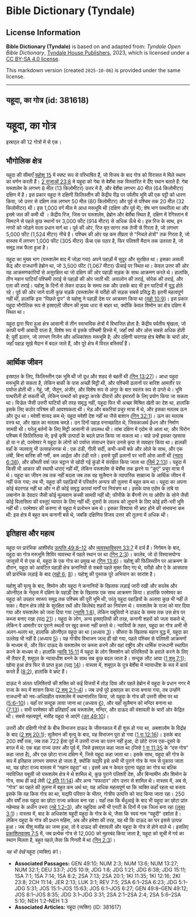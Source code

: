 # Bible Dictionary (Tyndale)

## License Information

**Bible Dictionary (Tyndale)** is based on and adapted from: _Tyndale Open Bible Dictionary_, [Tyndale House Publishers](https://tyndaleopenresources.com/), 2023, which is licensed under a [CC BY-SA 4.0 license](https://creativecommons.org/licenses/by-sa/4.0/legalcode.en).

This markdown version (created `2025-10-06`) is provided under the same license.



--------------------------------

## यहूदा, का गोत्र (id: 381618)

यहूदा, का गोत्र
===============

इस्राएल की 12 गोत्रों में से एक।

भौगोलिक क्षेत्र
---------------

यहूदा की सीमाएँ [यहोशू 15](https://ref.ly/Josh15:1-Josh15:63) में स्पष्ट रूप से परिभाषित हैं, जो विजय के बाद गोत्र को विरासत मे मिले स्थान का वर्णन करती हैं। [2 राजाओं 23:8](https://ref.ly/2Kgs23:8) मे यहूदा को गेबा से बेर्शेबा तक विस्तारित मे दीेए स्थान बताते हैं: गेबा यरूशलेम के लगभग 8 मील (13 किलोमीटर) उत्तर में है, और बेर्शेबा लगभग 40 मील (64 किलोमीटर) दक्षिण में है। इस प्रकार यहूदा ने दक्षिणी फिलिस्तीन की केंद्रीय रीढ़ पर पर्वतीय भूमि की एक पट्टी को धारण किया, जो उत्तर से दक्षिण तक लगभग 50 मील (80 किलोमीटर) और पूर्व से पश्चिम तक 20 मील (32 किलोमीटर) थी। इस 1,000 वर्ग मील मे आधा मरूभूमि थी (दक्षिण और पूर्व में); शेष भाग पत्थरीला था और इसमे जल की कमी थी । केंद्रीय रिज, जिस पर यरूशलेम, हेब्रोन और बेर्शेबा स्थित हैं, दक्षिण में रेगिस्तान में सिमटने से पहले कुछ स्थानों पर 3,000 फीट (914 मीटर) से अधिक ऊँचे थे। इस रिज के साथ, इन नगरों को जोड़ने वाला प्रधान मार्ग था। पूर्व की ओर, रिज मृत सागर तक तेजी से गिरता है, जो लगभग 5,000 फीट (1,524 मीटर) नीचे है। पश्चिम की ओर यह कम तीव्रता से "निचले क्षेत्रों" तक गिरता है, जो वास्तव में लगभग 1,000 फीट (305 मीटर) ऊँचा एक पठार है, फिर पलिश्ती मैदान तक उतरता है, जो समुद्र तक फैला हुआ है।

यहूदा का मुख्य भाग (यरूशलेम बाद में जोड़ा गया) अपने पहाड़ों में सुदूर और सुरक्षित था। इसका असली केंद्र और राजधानी हेब्रोन था, जो 3,500 फीट (1,067 मीटर) ऊँचाई पर स्थित था। केवल उत्तर की ओर यह आक्रमणकारियों से असुरक्षित था जो दक्षिण की ओर पहाड़ी सड़क के साथ आक्रमण करते थे। हालांकि, तीन महान घाटियाँ पश्चिमी तराई से पहाड़ों की ओर जाती थीं: अयालोन की तराई, सोरेक की तराई, और एला की तराई। यहोशू के दिनों से लेकर दाऊद के समय तक और उसके बाद भी इन घाटियों में युद्ध होते रहे। पूर्व की ओर जाने वाली कुछ सड़कें (यरूशलेम से यरीहो की सड़क सबसे प्रसिद्ध है) इतनी महत्वपूर्ण नहीं थीं, हालांकि इस “पिछले द्वार” से यहोशू ने पहाड़ी देश पर आक्रमण किया था ([यहो 10:9](https://ref.ly/Josh10:9))। इस प्रकार यहूदा भौगोलिक रूप से इस्राएली जीवन की मुख्य धारा से बाहर था, क्योंकि केवल शिमोन का क्षेत्र दक्षिण में स्थित था।

यहूदा द्वारा घिरा हुआ क्षेत्र आसानी से तीन स्वाभाविक क्षेत्रों में विभाजित होता है: केंद्रीय पर्वतीय श्रृंखला, जो काफी घनी आबादी वाला है, विशेष रूप से इसके पश्चिमी हिस्से में, जहाँ वर्षा और ओस सबसे अधिक होती है; पूर्वी ढलान, जो लगभग निर्जन और अधिकांशतः मरूभूमि है; और दक्षिणी चरागाह क्षेत्र बेर्शेबा के चारों ओर, जहाँ पहाड़ सूखे मैदान में बदल जाते हैं, और पूरे क्षेत्र में विरल बस्तियाँ हैं।

आर्थिक जीवन
-----------

इस्राएल के लिए, फिलिस्तीन एक भूमि थी जो दूध और शहद से बहती थी ([गिन 13:27](https://ref.ly/Num13:27))। आधा यहूदा मरूभूमि हो सकता है, लेकिन बाकी के पास अच्छी मिट्टी थी, और पश्चिमी ढलानों पर बारिश आमतौर पर पर्याप्त होती थी। गेहूं, जौ, जैतून, अंजीर, और विशेष रूप से अंगूर के बाग़ स्वतंत्र रूप से उगते थे। भूमि पत्थरीली हो सकती थी, लेकिन पत्थरों को इकट्ठा करके दीवारों और इमारतों के लिए प्रयोग किया जा सकता था। यिज्रेल जैसी उत्तरी घाटियों की तरह समृद्ध नहीं, यहूदा फिर भी अच्छा मिश्रित खेती का देश था, हालांकि इसके लिए कठोर परिश्रम की आवश्यकता थी। भेड़ और बकरियां प्रचुर मात्रा में थे, और इसका मतलब ऊन और दूध था। मवेशी शायद कम थे; यहूदा मवेशी देश नहीं था जैसे बाशान ([गिन 32:1](https://ref.ly/Num32:1))। ऊन का मतलब वस्त्र था, और खाल का मतलब चमड़े। उन दिनों पहाड़ वनाच्छादित थे, जिसकाअर्थ ईंधन और निर्माण सामग्री थी। घरेलू बर्तनों के लिए मिट्टी आसानी से उपलब्ध थी। तांबा दक्षिण में एदोम से आता था, और यिरोन पश्चिम में फिलिस्तिया से; इन्हें कृषि उत्पादों के बदले प्राप्त किया जा सकता था। चाहे उन्हें इसका एहसास हो या न हो, परमेश्वर ने यहूदा के लोगों को पर्याप्त संसाधन देकर उनसे कृपा से व्यवहार किया था। हालकी वहाँ के जलवायु भी उत्साहजनक थे : एक ठंडी, गीली सर्दी, कभी\-कभी बर्फ और ओले के साथ, और एक लंबी, बिना बारिश की गर्मी, कम आर्द्रता और ठंडी राते। इससे पूर्वी ढलानों पर भारी ओस आती थी ([न्याय 6:38](https://ref.ly/Judg6:38)), और कीमती वर्षा जल चट्टान से खोदी गई कुंडों में संरक्षित किया जाता था ([यिर्म 2:13](https://ref.ly/Jer2:13))। यहूदा में किसी भी आकार की स्थायी धाराएं नहीं थीं, लेकिन यरूशलेम से बेर्शेबा तक झरने या "कुएं" प्रचुर मात्रा में थे। यहूदा का जीवन तब तक नहीं बदला जब तक वह सुलैमान के व्यापारिक साम्राज्य के आर्थिक जीवन में नहीं फंस गया; तब भी, यहूदा की पहाड़ियों में परिवर्तन अन्यत्र की तुलना में बहुत कम था। यहूदा का अपना कोई बंदरगाह नहीं था और न ही कोई समृद्ध कारवां मार्गों पर नियंत्रण था। इसके पास एदोम के तांबे या लबानोन के देवदार जैसी कोई मूल्यवान कच्ची सामग्री नहीं थी; फीनीके के बैंगनी रंग या ओपीर के सोने जैसी कोई विलासिता की वस्तुएं व्यापार के लिए नहीं थीं; दूसरों के लालच को लुभाने के लिए कोई हरी\-भरी भूमि नहीं थी। परमेश्वर की करुणा से यहूदा मे प्रलोभन कम थे। इसका विश्वास भी भ्रष्ट होने की संभावना कम थी: इस क्षेत्र में बहुत कम कनानी बसे थे, जबकि दक्षिणिय विजय उत्तर की तुलना में अधिक थी।

इतिहास और महत्व
---------------

यहूदा पर प्रारंभिक आशीर्वाद [उत्पत्ति 49:8–12](https://ref.ly/Gen49:8-Gen49:12) और [व्यवस्थाविवरण 33:7](https://ref.ly/Deut33:7) में दर्ज हैं। निर्गमन के बाद, यहूदा का गोत्र मरूभूमि शिविर व्यवस्था में पहले स्थान पर था ([गिन 2:3](https://ref.ly/Num2:3))। कालेब, जो दो विश्वासयोग्य जासूसों में से एक थे, यहूदा के एक गोत्र का प्रमुख था ([गिन 13:6](https://ref.ly/Num13:6))। यहोशू की फिलिस्तीन पर आक्रमण के दौरान, यहूदा को आवंटित पहाड़ी क्षेत्र कनानियों से सबसे पहले मुक्त किए गए थे, यरीहो और ऐ के आसपास की प्रारंभिक लड़ाई के बाद ([यहो 6](https://ref.ly/Josh6:1-Josh6:27); [8](https://ref.ly/Josh8:1-Josh8:35))। यहोशू की पुस्तक पूरे अभियान का सारांश है।

यहोशू की मृत्यु के बाद, शिमोन और यहूदा ने कनानियों के खिलाफ लड़ाई जारी रखी और कालेब और ओत्नीएल के नेतृत्व में दक्षिण के पहाड़ी देश के खिलाफ एक साथ आक्रमण किया। हालांकि परमेश्वर का यहूदा को उपहार स्वरूप समुद्र तक पश्चिम की पूरी भूमि थी, परंतु यहूदा पहाड़ियों के अलावा कुछ भी नहीं ले सका। मैदान क्षेत्र लोहे के सुरक्षित रथों और किलेबंद शहरों का नियंत्रण थे। यरूशलेम के राजा को मार दिया गया और यरूशलेम को जला दिया गया ([न्यायि 1:8](https://ref.ly/Judg1:8)), लेकिन यबूसियों ने दाऊद के समय तक उस क्षेत्र पर कब्जा बनाए रखा (पद्य [21](https://ref.ly/Judg1:21))। यहूदा के लोग, अन्य इस्राएलियों की तरह, कनानी शहरों को जला सकते थे, लेकिन वे आमतौर पर पुराने स्थलों पर खुद कब्जा नहीं करते थे। न्यायियों के तहत, यहूदा का गोत्र अभी भी अलग\-थलग था, हालांकि ओत्नीएल यहूदा का था (अध्याय [3](https://ref.ly/Judg3:1-Judg3:31))। सीसरा के खिलाफ महान युद्ध में, यहूदा का उल्लेख भी नहीं है (अध्याय [5](https://ref.ly/Judg5:1-Judg5:31))। यह गोत्रीय विभाजन जल्द ही खो गया, पहले पश्चिम से पलिश्ती आक्रमणों के माध्यम से, और फिर दाऊद के यरूशलेम पर कब्जा करने और वहां राष्ट्रीय और धार्मिक राजधानी स्थापित करने के माध्यम से। हालांकि [न्यायि 15:11](https://ref.ly/Judg15:11) में यहूदा के लोग शिमशोन को पलिश्तियों के हवाले करने के लिए भी तैयार हैं, शमूएल के न्यायाधीश बनने के साथ सब कुछ बदल जाता है। सन्दूक लौट आया ([1 शमू 7:1](https://ref.ly/1Sam7:1)); खोया हुआ क्षेत्र फिर से प्राप्त हुआ (पद्य [14](https://ref.ly/1Sam7:14))। वास्तव में, शमूएल के पुत्र बेर्शेबा में न्यायाधीश के रूप में कार्य करते हैं ([8:2](https://ref.ly/1Sam8:2)), हालांकि वे भ्रष्ट हैं।

दाऊद ने अंततः पलिश्तियों की शक्ति को कई विजयों में तोड़ दिया और पहले हेब्रोन में यहूदा के प्रधान नगर में राजा के रूप में शासन किया ([2 शमू 2:1–4](https://ref.ly/2Sam2:1-2Sam2:4))। जब उन्हें पूरे इस्राएल का राजा बनाया गया, तब उन्होंने राजधानी को नव\-अधिग्रहीत यरूशलेम में स्थानांतरित किया, जो यहूदा के गोत्र की उत्तरी सीमा पर था ([5:6–10](https://ref.ly/2Sam5:6-2Sam5:10))। यहाँ पर सन्दूक लाया जाना था (अध्याय [6](https://ref.ly/2Sam6:1-2Sam6:23)), और यहाँ सुलैमान को मन्दिर बनाना था ([7:13](https://ref.ly/2Sam7:13))। सभी परमेश्वर की प्रतिज्ञाएँ अब यरूशलेम, मन्दिर, और दाऊद की वंशावली के चारों ओर केंद्रित थी। सबसे महत्वपूर्ण, मसीह यहूदा से आएंगे ([उत 49:10](https://ref.ly/Gen49:10))।

उत्तरी और दक्षिणी गोत्रों के बीच विभाजन दाऊद के जीवनकाल में ही शुरू हो गया था, अबशालोम के विद्रोह के बाद ([2 शमू 20:1](https://ref.ly/2Sam20:1)); सुलैमान की मृत्यु के बाद, यह विभाजन पूरा हो गया ([1 रा 12:16](https://ref.ly/1Kgs12:16))। इसके बाद 200 वर्षों तक, जब तक 722 ईसा पूर्व में उत्तरी राज्य का पतन नहीं हुआ, दो छोटे राज्य एक\-दूसरे के बगल में थे: एक बड़ा राज्य उत्तर और पूर्व में, जिसे इस्राएल कहा जाता था (जिसे [1 रा 11:35](https://ref.ly/1Kgs11:35) के “दस गोत्र” कहा जाता है), और एक छोटा राज्य दक्षिण में, जिसे यहूदा कहा जाता था। इसके साथ, यहूदा की गोत्र के रूप में इतिहास लगभग समाप्त हो जाता है, क्योंकि यद्यपि इसे अभी भी पुराने गोत्र के नाम से पुकारा जाता था, यह छोटा राज्य वास्तव में “महान यहूदा” था। इसमें अब न केवल पुराना यहूदा का गोत्र था बल्कि नवविजित यबूसी जो यरूशलेम क्षेत्र मे थे शामिल थे, कुछ पुराने पलिश्ती देश, और बिन्यामीन और शिमोन के गोत्र, साथ ही कई लेवी ([2 इति 11:14](https://ref.ly/2Chr11:14)) और अन्य “वफादार” लोग उत्तर से शामिल थे। वास्तव में, अब से, “गोत्र” का पहले की तुलना में बहुत कम अर्थ था; यह अधिक महत्वपूर्ण था कि व्यक्ति कहाँ रहता था बजाय इसके कि वह किस गोत्र का था, यद्यपि परिवार के भीतर, गोत्रीय उत्पत्ति को याद किया जाता रहा। 250 और वर्षों तक यहूदा का छोटा राज्य अकेला बना रहा। यहाँ तक कि बँधुआई के बाद भी यहूदा का छोटा प्रांत नहेम्याह के अधीन उभरा ([नहे 1:2–3](https://ref.ly/Neh1:2-Neh1:3)), और यहूदिया अभी भी एनटी के दिनों में एक जिला बना रहा ([लूका 3:1](https://ref.ly/Luke3:1))। वास्तव में, बाद के अधिकांश यहूदी यहूदा के गोत्र के थे, जैसा कि स्वयं नाम “यहूदी” दर्शाता है। लेकिन यहूदा के गोत्र की प्रधान महिमा, अब और हमेशा की तरह, यह थी कि दाऊद का घर इससे उत्पन्न हुआ। जब यीशु मसीह का जन्म हुआ, तो वे दाऊद की वंशावली और यहूदा के गोत्र से होने वाले थे। इसलिए [प्रकाशितवाक्य 7:5](https://ref.ly/Rev7:5) में, जब प्रत्येक गोत्र से 12,000 को मुहरबंद किया जाता है, यहूदा को सूची में गर्व का स्थान मिलता है, बहुत पहले,जैसा कि गिनती में था ([गिन 2:3](https://ref.ly/Num2:3))।

*यह भी देखें* यहूदा (व्यक्ति) \#1। 

* **Associated Passages:** GEN 49:10; NUM 2:3; NUM 13:6; NUM 13:27; NUM 32:1; DEU 33:7; JOS 10:9; JDG 1:8; JDG 1:21; JDG 6:38; JDG 15:11; 1SA 7:1; 1SA 7:14; 1SA 8:2; 2SA 7:13; 2SA 20:1; 1KI 11:35; 1KI 12:16; 2KI 23:8; 2CH 11:14; JER 2:13; LUK 3:1; REV 7:5; 2SA 6:1–2SA 6:23; JDG 5:1–JDG 5:31; JOS 15:1–JOS 15:63; JOS 6:1–JOS 6:27; GEN 49:8–GEN 49:12; JOS 8:1–JOS 8:35; JDG 3:1–JDG 3:31; 2SA 2:1–2SA 2:4; 2SA 5:6–2SA 5:10; NEH 1:2–NEH 1:3
* **Associated Articles:** यहूदा (व्यक्ति) (ID: 381617)

